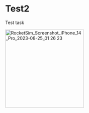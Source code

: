 # Test2
Test task


<img width="250" alt="RocketSim_Screenshot_iPhone_14_Pro_2023-08-25_01 26 23" src="https://github.com/gitgobrr/Test2/assets/26817252/1901edf5-8f72-4179-a24d-b1ef5b726931">
